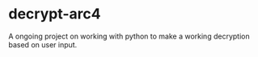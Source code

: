 # decrypt-arc4
A ongoing project on working with python to make a working decryption based on user input.
